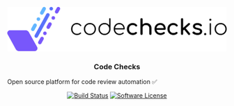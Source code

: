 <p align="center">
  <img src="./images/codechecks.png" width="700" alt="codechecks.io">
  <h3 align="center">Code Checks</h3>
  <p align="center"></p>
    Open source platform for code review automation ✅
  <p align="center">
    <a href="https://circleci.com/gh/codechecks/monorepo"><img alt="Build Status" src="https://circleci.com/gh/codechecks/monorepo/tree/master.svg?style=svg"></a>
    <a href="/package.json"><img alt="Software License" src="https://img.shields.io/badge/license-MIT-brightgreen.svg?style=flat-square"></a>
  </p>
</p>
